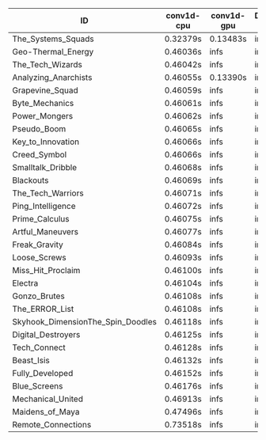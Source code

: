 |ID|conv1d-cpu|conv1d-gpu|DWSPConv2D-gpu|gemm-gpu|avg|
|-|-|-|-|-|-|
|The_Systems_Squads|0.32379s|0.13483s|infs|4.45024s|infs|
|Geo-Thermal_Energy|0.46036s|infs|infs|4.44886s|infs|
|The_Tech_Wizards|0.46042s|infs|infs|4.44904s|infs|
|Analyzing_Anarchists|0.46055s|0.13390s|infs|4.42062s|infs|
|Grapevine_Squad|0.46059s|infs|infs|4.42301s|infs|
|Byte_Mechanics|0.46061s|infs|infs|4.42526s|infs|
|Power_Mongers|0.46062s|infs|infs|4.45869s|infs|
|Pseudo_Boom|0.46065s|infs|infs|4.44764s|infs|
|Key_to_Innovation|0.46066s|infs|infs|4.44165s|infs|
|Creed_Symbol|0.46066s|infs|infs|4.41326s|infs|
|Smalltalk_Dribble|0.46068s|infs|infs|4.42227s|infs|
|Blackouts|0.46069s|infs|infs|4.44402s|infs|
|The_Tech_Warriors|0.46071s|infs|infs|4.42031s|infs|
|Ping_Intelligence|0.46072s|infs|infs|4.47895s|infs|
|Prime_Calculus|0.46075s|infs|infs|4.46101s|infs|
|Artful_Maneuvers|0.46077s|infs|infs|4.46601s|infs|
|Freak_Gravity|0.46084s|infs|infs|4.41576s|infs|
|Loose_Screws|0.46093s|infs|infs|4.46839s|infs|
|Miss_Hit_Proclaim|0.46100s|infs|infs|4.44162s|infs|
|Electra|0.46104s|infs|infs|4.44324s|infs|
|Gonzo_Brutes|0.46108s|infs|infs|4.43200s|infs|
|The_ERROR_List|0.46108s|infs|infs|4.43953s|infs|
|Skyhook_DimensionThe_Spin_Doodles|0.46118s|infs|infs|4.43774s|infs|
|Digital_Destroyers|0.46125s|infs|infs|4.43476s|infs|
|Tech_Connect|0.46128s|infs|infs|4.43746s|infs|
|Beast_Isis|0.46132s|infs|infs|4.46815s|infs|
|Fully_Developed|0.46152s|infs|infs|4.42521s|infs|
|Blue_Screens|0.46176s|infs|infs|4.44400s|infs|
|Mechanical_United|0.46913s|infs|infs|4.49528s|infs|
|Maidens_of_Maya|0.47496s|infs|infs|4.60786s|infs|
|Remote_Connections|0.73518s|infs|infs|4.45808s|infs|
